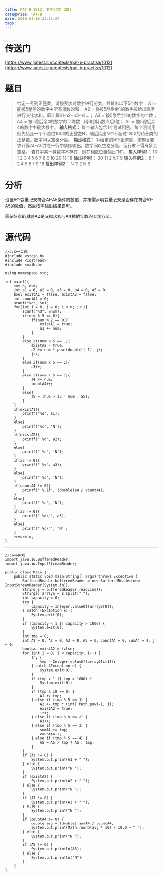 ```yaml
---
title: PAT-B 1012. 数字分类 (20)
categories: PAT-B
date: 2016-09-18 23:53:07
tags:
---
```

# 传送门
[https://www.patest.cn/contests/pat-b-practise/1012](https://www.patest.cn/contests/pat-b-practise/1012)
<!--more-->
# 题目
> 给定一系列正整数，请按要求对数字进行分类，并输出以下5个数字：
A1 = 能被5整除的数字中所有偶数的和；
A2 = 将被5除后余1的数字按给出顺序进行交错求和，即计算n1-n2+n3-n4...；
A3 = 被5除后余2的数字的个数；
A4 = 被5除后余3的数字的平均数，精确到小数点后1位；
A5 = 被5除后余4的数字中最大数字。
**输入格式：**
每个输入包含1个测试用例。每个测试用例先给出一个不超过1000的正整数N，随后给出N个不超过1000的待分类的正整数。数字间以空格分隔。
**输出格式：**
对给定的N个正整数，按题目要求计算A1~A5并在一行中顺序输出。数字间以空格分隔，但行末不得有多余空格。
若其中某一类数字不存在，则在相应位置输出“N”。
**输入样例1：**
13 1 2 3 4 5 6 7 8 9 10 20 16 18
**输出样例1：**
30 11 2 9.7 9
**输入样例2：**
8 1 2 4 5 6 7 9 16
**输出样例2：**
N 11 2 N 9

# 分析
设置5个变量记录符合A1-A5条件的数值，并按需声明变量记录是否存在符合A1-A5的数值，然后按需输出结果即可。

需要注意的就是A2是交错求和与A4精确位数的实现方法。

# 源代码

    //C/C++实现
    #include <stdio.h>
    #include <iostream>
    #include <math.h>

    using namespace std;

    int main(){
    	int n, num;
    	int a1 = 0, a2 = 0, a3 = 0, a4 = 0, a5 = 0;
    	bool existA1 = false, existA2 = false;
    	int countA4 = 0;
    	scanf("%d", &n);
    	for(int i = 0, j = 0; i < n; i++){
    		scanf("%d", &num);
    		if(num % 5 == 0){
    			if(num % 2 == 0){
    				existA1 = true;
    				a1 += num;
    			}
    		}
    		else if(num % 5 == 1){
    			existA2 = true;
    			a2 += num * pow((double)(-1), j);
    			j++;
    		}
    		else if(num % 5 == 2){
    			a3++;
    		}
    		else if(num % 5 == 3){
    			a4 += num;
    			countA4++;
    		}
    		else{
    			a5 = (num > a5 ? num : a5);
    		}
    	}
    	if(existA1){
    		printf("%d", a1);
    	}
    	else{
    		printf("%c", 'N');
    	}
    	if(existA2){
    		printf(" %d", a2);
    	}
    	else{
    		printf(" %c", 'N');
    	}
    	if(a3 != 0){
    		printf(" %d", a3);
    	}
    	else{
    		printf(" %c", 'N');
    	}
    	if(countA4 != 0){
    		printf(" %.1f", (double)a4 / countA4);
    	}
    	else{
    		printf(" %c", 'N');
    	}
    	if(a5 != 0){
    		printf(" %d\n", a5);
    	}
    	else{
    		printf(" %c\n", 'N');
    	}
    	return 0;
    }

***

    //Java实现
    import java.io.BufferedReader;
    import java.io.InputStreamReader;

    public class Main {
        public static void main(String[] args) throws Exception {
            BufferedReader bufferedReader = new BufferedReader(new InputStreamReader(System.in));
            String s = bufferedReader.readLine();
            String[] arrayS = s.split(" ");
            int capacity = 0;
            try {
                capacity = Integer.valueOf(arrayS[0]);
            } catch (Exception e) {
                System.exit(0);
            }
            if (capacity < 1 || capacity > 1000) {
                System.exit(0);
            }
            int tmp = 0;
            int A1 = 0, A2 = 0, A3 = 0, A5 = 0, countA4 = 0, sumA4 = 0, j = 0;
            boolean existA2 = false;
            for (int i = 0; i < capacity; i++) {
                try {
                    tmp = Integer.valueOf(arrayS[i+1]);
                } catch (Exception e) {
                    System.exit(0);
                }
                if (tmp < 1 || tmp > 1000) {
                    System.exit(0);
                }
                if (tmp % 10 == 0) {
                    A1 += tmp;
                } else if (tmp % 5 == 1) {
                    A2 += tmp * (int) Math.pow(-1, j);
                    existA2 = true;
                    j++;
                } else if (tmp % 5 == 2) {
                    A3++;
                } else if (tmp % 5 == 3) {
                    sumA4 += tmp;
                    countA4++;
                } else if (tmp % 5 == 4) {
                    A5 = A5 > tmp ? A5 : tmp;
                }
            }
            if (A1 != 0) {
                System.out.print(A1 + " ");
            } else {
                System.out.print("N ");
            }
            if (existA2) {
                System.out.print(A2 + " ");
            } else {
                System.out.print("N ");
            }
            if (A3 != 0) {
                System.out.print(A3 + " ");
            } else {
                System.out.print("N ");
            }
            if (countA4 != 0) {
                double avg = (double) sumA4 / countA4;
                System.out.print(Math.round(avg * 10) / 10.0 + " ");
            } else {
                System.out.print("N ");
            }
            if (A5 != 0) {
                System.out.println(A5);
            } else {
                System.out.println("N");
            }
        }
    }